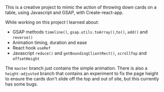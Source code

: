 This is a creative project to mimic the action of throwing down cards on a table, using Javascript and GSAP, with Create-react-app.

While working on this project I learned about:

* GSAP methods `timeline()`, `gsap.utils.toArray()`,`to()`, `add()` and `reverse()`
* Animation timing, duration and ease
* React hook `useRef`
* Javascript `reduce()` and `getBoundingClientRect()`, `scrollTop` and `offsetHeight`

The `master` branch just contains the simple animation. There is also a `height-adjusted` branch that contains an experiment to fix the page height to ensure the cards don't slide off the top and out of site, but this currently has some bugs.